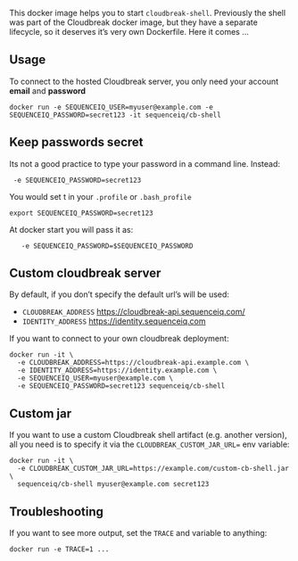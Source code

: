 This docker image helps you to start `cloudbreak-shell`. Previously the shell
was part of the Cloudbreak docker image, but they have a separate lifecycle,
so it deserves it’s very own Dockerfile. Here it comes ...

## Usage

To connect to the hosted Cloudbreak server, you only need your
account **email** and **password**
```
docker run -e SEQUENCEIQ_USER=myuser@example.com -e SEQUENCEIQ_PASSWORD=secret123 -it sequenceiq/cb-shell
```

## Keep passwords secret

Its not a good practice to type your password in a command line. Instead:
```
 -e SEQUENCEIQ_PASSWORD=secret123
```

You would set t in your `.profile` or `.bash_profile`
```
export SEQUENCEIQ_PASSWORD=secret123
```

At docker start you will pass it as:
```
   -e SEQUENCEIQ_PASSWORD=$SEQUENCEIQ_PASSWORD
```

## Custom cloudbreak server

By default, if you don’t specify the default url’s will be used:

- `CLOUDBREAK_ADDRESS` https://cloudbreak-api.sequenceiq.com/
- `IDENTITY_ADDRESS` https://identity.sequenceiq.com

If you want to connect to your own cloudbreak deployment:

```
docker run -it \
  -e CLOUDBREAK_ADDRESS=https://cloudbreak-api.example.com \
  -e IDENTITY_ADDRESS=https://identity.example.com \
  -e SEQUENCEIQ_USER=myuser@example.com \
  -e SEQUENCEIQ_PASSWORD=secret123 sequenceiq/cb-shell
```

## Custom jar

If you want to use a custom Cloudbreak shell artifact (e.g. another version), all you need is to specify it via
the `CLOUDBREAK_CUSTOM_JAR_URL=` env variable:

```
docker run -it \
  -e CLOUDBREAK_CUSTOM_JAR_URL=https://example.com/custom-cb-shell.jar \
  sequenceiq/cb-shell myuser@example.com secret123
```

## Troubleshooting

If you want to see more output, set the `TRACE` and variable to anything:
```
docker run -e TRACE=1 ...
```
